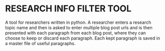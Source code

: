 # RESEARCH INFO FILTER TOOL
A tool for researchers written in python. A researcher enters a research topic name and then is asked to enter multiple blog post urls and is then presented with each paragraph from each blog post, where they can choose to keep or discard each paragraph.  Each kept paragraph is saved in a master file of useful paragraphs.
